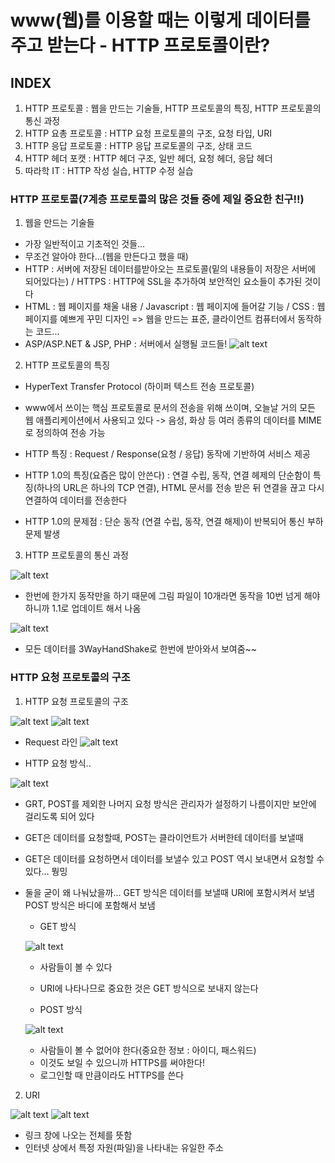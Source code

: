 # www(웹)를 이용할 때는 이렇게 데이터를 주고 받는다 - HTTP 프로토콜이란?

## INDEX

1. HTTP 프로토콜 : 웹을 만드는 기술들, HTTP 프로토콜의 특징, HTTP 프로토콜의 통신 과정
2. HTTP 요총 프로토콜 : HTTP 요청 프로토콜의 구조, 요청 타입, URI
3. HTTP 응답 프로토콜 : HTTP 응답 프로토콜의 구조, 상태 코드
4. HTTP 헤더 포캣 : HTTP 헤더 구조, 일반 헤더, 요청 헤더, 응답 헤더
6. 따라학 IT : HTTP 작성 실습, HTTP 수정 실습


### HTTP 프로토콜(7계층 프로토콜의 많은 것들 중에 제일 중요한 친구!!)

1. 웹을 만드는 기술들

- 가장 일반적이고 기초적인 것들...
- 무조건 알아야 한다...(웹을 만든다고 했을 때)
- HTTP : 서버에 저장된 데이터를받아오는 프로토콜(밑의 내용들이 저장은 서버에 되어있다는) / HTTPS : HTTP에 SSL을 추가하여 보안적인 요소들이 추가된 것이다
- HTML : 웹 페이지를 채울 내용 / Javascript : 웹 페이지에 들어갈 기능 / CSS : 웹 페이지를 예쁘게 꾸민 디자인 => 웹을 만드는 표준, 클라이언트 컴퓨터에서 동작하는 코드... 
- ASP/ASP.NET & JSP, PHP : 서버에서 실행될 코드들!
![alt text](image.png)


2. HTTP 프로토콜의 특징

- HyperText Transfer Protocol (하이퍼 텍스트 전송 프로토콜)
- www에서 쓰이는 핵심 프로토콜로 문서의 전송을 위해 쓰이며, 오늘날 거의 모든 웹 애플리케이션에서 사용되고 있다 -> 음성, 화상 등 여러 종류의 데이터를 MIME로 정의하여 전송 가능
- HTTP 특징 : Request / Response(요청 / 응답) 동작에 기반하여 서비스 제공

- HTTP 1.0의 특징(요즘은 많이 안쓴다) : 연결 수립, 동작, 연결 헤제의 단순함이 특징(하나의 URL은 하나의 TCP 연결), HTML 문서를 전송 받은 뒤 연결을 끊고 다시 연결하여 데이터를 전송한다
- HTTP 1.0의 문제점 : 단순 동작 (연결 수립, 동작, 연결 해제)이 반복되어 통신 부하 문제 발생

3. HTTP 프로토콜의 통신 과정

![alt text](image-1.png)

- 한번에 한가지 동작만을 하기 때문에 그림 파일이 10개라면 동작을 10번 넘게 해야하니까 1.1로 업데이트 해서 나옴

![alt text](image-2.png)

- 모든 데이터를 3WayHandShake로 한번에 받아와서 보여줌~~



### HTTP 요청 프로토콜의 구조

1. HTTP 요청 프로토콜의 구조

![alt text](image-3.png)
![alt text](image-5.png)

- Request 라인
![alt text](image-6.png)

- HTTP 요청 방식..

![alt text](image-7.png)

- GRT, POST를 제외한 나머지 요청 방식은 관리자가 설정하기 나름이지만 보안에 걸리도록 되어 있다
- GET은 데이터를 요청할때, POST는 클라이언트가 서버한테 데이터를 보낼때
- GET은 데이터를 요청하면서 데이터를 보낼수 있고 POST 역시 보내면서 요청할 수 있다... 뭥밍
- 둘을 굳이 왜 나눠났을까... GET 방식은 데이터를 보낼때 URI에 포함시켜서 보냄 POST 방식은 바디에 포함해서 보냄
    - GET 방식

    ![alt text](image-8.png)
        
    - 사람들이 볼 수 있다
    - URI에 나타나므로 중요한 것은 GET 방식으로 보내지 않는다

    - POST 방식

    ![alt text](image-9.png)

    - 사람들이 볼 수 없어야 한다(중요한 정보 : 아이디, 패스워드)
    - 이것도 보일 수 있으니까 HTTPS를 써야한다!
    - 로그인할 때 만큼이라도 HTTPS를 쓴다


2. URI

![alt text](image-10.png)
![alt text](image-11.png)

- 링크 창에 나오는 전체를 뜻함
- 인터넷 상에서 특정 자원(파일)을 나타내는 유일한 주소
